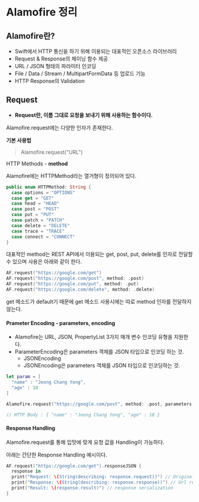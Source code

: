 # Alamofire 정리

## Alamofire란?

- Swift에서 HTTP 통신을 하기 위해 이용되는 대표적인 오픈소스 라이브러리
- Request & Response의 체이닝 함수 제공
- URL / JSON 형태의 파라미터 인코딩
- File / Data / Stream / MultipartFormData 등 업로드 기능
- HTTP Response의 Validation



## Request

- **Request란, 이름 그대로 요청을 보내기 위해 사용하는 함수이다.**

Alamofire.request에는 다양한 인자가 존재한다.



**기본 사용법**

> Alamofire.request("URL")



HTTP Methods - **method**

Alamofire에는 HTTPMethod라는 열거형이 정의되어 있다.

```swift
public enum HTTPMethod: String {
  case options = "OPTIONS"
  case get = "GET"
  case head = "HEAD"
  case post = "POST"
  case put = "PUT"
  case patch = "PATCH"
  case delete = "DELETE"
  case trace = "TRACE"
  case connect = "CONNECT"
}
```



대표적인 method는 REST API에서 이용되는 get, post, put, delete를 인자로 전달할 수 있으며 사용은 아래와 같이 한다.

```swift
AF.request("https://google.com/get")
AF.request("https://google.com/post", method: .post)
AF.request("https://google.com/put", method: .put)
AF.request("https://google.com/delete", method: .delete)
```

get 메소드가 default기 때문에 get 메소드 사용시에는 따로 method 인자를 전달하지 않는다.



#### Prameter Encoding - parameters, encoding

- Alamofire는 URL, JSON, PropertyList 3가지 매개 변수 인코딩 유형을 지원한다.
- ParameterEncoding은 parameters 객체를 JSON 타입으로 인코딩 하는 것.
  - JSONEncoding
  - JSONEncoding은 parameters 객체를 JSON 타입으로 인코딩하는 것.

```swift
let param = [
  "name" : "Jeong Chang Yong",
  "age" : 18
]

Alamofire.request("https://google.com/post", method: .post, parameters: param, encoding: JSONEncoding.default)

// HTTP Body : { "name" : "Jeong Chang Yong", "age" : 18 }
```



#### Response Handling

Alamofire.request를 통해 입맛에 맞게 요청 값을 Handling이 가능하다.

아래는 간단한 Response Handling 예시이다.

```swift
AF.request("https://google.com/get").responseJSON {
  response in
  print("Request: \(String(describing: response.request))") // Original request
  print("Response: \(String(describing: response.response))") // Url response
  print("Result: \(response.result)") // response serialization
}
```

